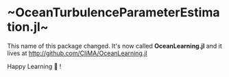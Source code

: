 # ~OceanTurbulenceParameterEstimation.jl~

This name of this package changed. It's now called **OceanLearning.jl** and it lives at http://github.com/CliMA/OceanLearning.jl

Happy Learning 🌊 !
